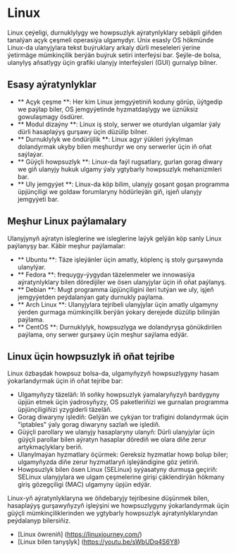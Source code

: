 # Linux

Linux çeýeligi, durnuklylygy we howpsuzlyk aýratynlyklary sebäpli giňden tanalýan açyk çeşmeli operasiýa ulgamydyr. Unix esasly OS hökmünde Linux-da ulanyjylara tekst buýruklary arkaly dürli meseleleri ýerine ýetirmäge mümkinçilik berýän buýruk setiri interfeýsi bar. Şeýle-de bolsa, ulanylyş aňsatlygy üçin grafiki ulanyjy interfeýsleri (GUI) gurnalyp bilner.

## Esasy aýratynlyklar

- ** Açyk çeşme **: Her kim Linux jemgyýetiniň koduny görüp, üýtgedip we paýlap biler, OS jemgyýetinde hyzmatdaşlygy we üznüksiz gowulaşmagy ösdürer.
- ** Modul dizaýny **: Linux iş stoly, serwer we oturdylan ulgamlar ýaly dürli hasaplaýyş gurşawy üçin düzülip bilner.
- ** Durnuklylyk we öndürijilik **: Linux agyr ýükleri ýykylman dolandyrmak ukyby bilen meşhurdyr we ony serwerler üçin iň oňat saýlaýar.
- ** Güýçli howpsuzlyk **: Linux-da faýl rugsatlary, gurlan gorag diwary we giň ulanyjy hukuk ulgamy ýaly ygtybarly howpsuzlyk mehanizmleri bar.
- ** Uly jemgyýet **: Linux-da köp bilim, ulanyjy goşant goşan programma üpjünçiligi we goldaw forumlaryny hödürleýän giň, işjeň ulanyjy jemgyýeti bar.

## Meşhur Linux paýlamalary

Ulanyjynyň aýratyn isleglerine we isleglerine laýyk gelýän köp sanly Linux paýlanyşy bar. Käbir meşhur paýlamalar:

- ** Ubuntu **: Täze işleýänler üçin amatly, köplenç iş stoly gurşawynda ulanylýar.
- ** Fedora **: frequygy-ýygydan täzelenmeler we innowasiýa aýratynlyklary bilen döredijiler we ösen ulanyjylar üçin iň oňat paýlanyş.
- ** Debian **: Mugt programma üpjünçiligini ileri tutýan we uly, işjeň jemgyýetden peýdalanýan gaty durnukly paýlama.
- ** Arch Linux **: Ulanyjylara tejribeli ulanyjylar üçin amatly ulgamyny ýerden gurmaga mümkinçilik berýän ýokary derejede düzülip bilinýän paýlama.
- ** CentOS **: Durnuklylyk, howpsuzlyga we dolandyryşa gönükdirilen paýlama, ony serwer gurşawy üçin meşhur saýlama edýär.

## Linux üçin howpsuzlyk iň oňat tejribe

Linux özbaşdak howpsuz bolsa-da, ulgamyňyzyň howpsuzlygyny hasam ýokarlandyrmak üçin iň oňat tejribe bar:

- Ulgamyňyzy täzeläň: Iň soňky howpsuzlyk ýamalaryňyzyň bardygyny üpjün etmek üçin ýadrosyňyzy, OS paketleriňizi we gurnalan programma üpjünçiligiňizi yzygiderli täzeläň.
- Gorag diwaryny işlediň: Gelýän we çykýan tor trafigini dolandyrmak üçin "iptables" ýaly gorag diwaryny sazlaň we işlediň.
- Güýçli parollary we ulanyjy hasaplaryny ulanyň: Dürli ulanyjylar üçin güýçli parollar bilen aýratyn hasaplar dörediň we olara diňe zerur artykmaçlyklary beriň.
- Ulanylmaýan hyzmatlary öçürmek: Gereksiz hyzmatlar howp bolup biler; ulgamyňyzda diňe zerur hyzmatlaryň işleýändigine göz ýetiriň.
- Howpsuzlyk bilen ösen Linux (SELinux) syýasatyny durmuşa geçiriň: SELinux ulanyjylara we ulgam çeşmelerine girişi çäklendirýän hökmany giriş gözegçiligi (MAC) ulgamyny üpjün edýär.

Linux-yň aýratynlyklaryna we öňdebaryjy tejribesine düşünmek bilen, hasaplaýyş gurşawyňyzyň işleýşini we howpsuzlygyny ýokarlandyrmak üçin güýçli mümkinçiliklerinden we ygtybarly howpsuzlyk aýratynlyklaryndan peýdalanyp bilersiňiz.

- [Linux öwreniň] (https://linuxjourney.com/)
- [Linux bilen tanyşlyk] (https://youtu.be/sWbUDq4S6Y8)